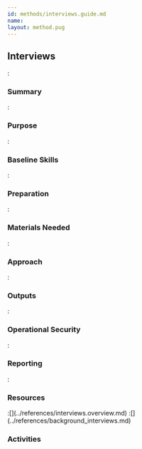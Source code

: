 ```yaml
---
id: methods/interviews.guide.md
name: 
layout: method.pug
---
```

## Interviews

:[](guides/interviews/quote.md)
### Summary

:[](guides/interviews/summary.md)
### Purpose

:[](guides/interviews/purpose.md)
### Baseline Skills

:[](guides/interviews/baseline_skills.md)
### Preparation

:[](guides/interviews/preparation.md)
### Materials Needed

:[](guides/interviews/materials_needed.md)
### Approach

:[](guides/interviews/approach.md)
### Outputs

:[](guides/interviews/output.md)
### Operational Security

:[](guides/interviews/operational_security.md)
### Reporting

:[](guides/interviews/reporting.md)
### Resources
<div class="greybox">
:[](../references/interviews.overview.md)
:[](../references/background_interviews.md)
</div>

### Activities


